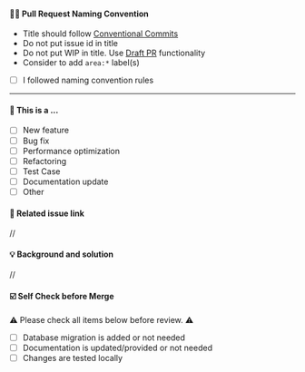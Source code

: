 #### 🧑‍⚖️ Pull Request Naming Convention

- Title should follow [Conventional Commits](https://www.conventionalcommits.org/en/v1.0.0/#summary)
- Do not put issue id in title
- Do not put WIP in title. Use [Draft PR](https://github.blog/2019-02-14-introducing-draft-pull-requests/) functionality
- Consider to add `area:*` label(s)

* [ ] I followed naming convention rules

---

#### 🤔 This is a ...

- [ ] New feature
- [ ] Bug fix
- [ ] Performance optimization
- [ ] Refactoring
- [ ] Test Case
- [ ] Documentation update
- [ ] Other

#### 🔗 Related issue link

//

#### 💡 Background and solution

//

#### ☑️ Self Check before Merge

⚠️ Please check all items below before review. ⚠️

- [ ] Database migration is added or not needed
- [ ] Documentation is updated/provided or not needed
- [ ] Changes are tested locally
